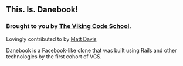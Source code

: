 ## This. Is. Danebook!

### Brought to you by [The Viking Code School](http://vikingcodeschool.com). 

Lovingly contributed to by [Matt Davis](https://github.com/chewieee)

Danebook is a Facebook-like clone that was built using Rails and other technologies by the first cohort of VCS.


